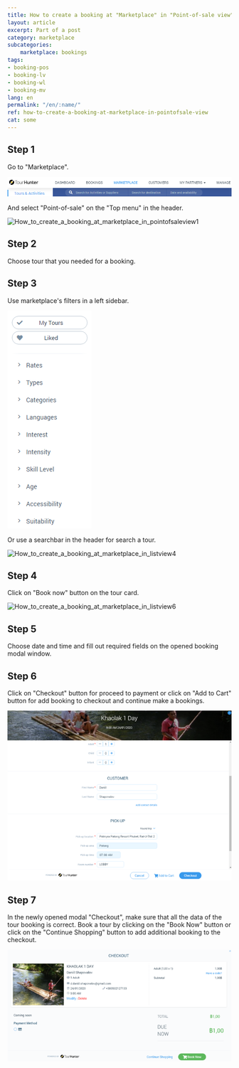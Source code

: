 ```yaml
---
title: How to create a booking at "Marketplace" in "Point-of-sale view"?
layout: article
excerpt: Part of a post
category: marketplace
subcategories:
    marketplace: bookings
tags:
- booking-pos
- booking-lv
- booking-wl
- booking-mv
lang: en
permalink: "/en/:name/"
ref: how-to-create-a-booking-at-marketplace-in-pointofsale-view
cat: some
---
```



## **Step 1**

Go to "Marketplace".

![How_to_create_a_booking_at_marketplace_in_listview1](/assets/images/how_to_create_a_booking_at_marketplace_in_listview1.png)

And select "Point-of-sale" on the "Top menu" in the header.

![How_to_create_a_booking_at_marketplace_in_pointofsaleview1](/assets/images/how_to_create_a_booking_at_marketplace_in_pointofsaleview1.png)

## **Step 2**

Choose tour that you needed for a booking.

## **Step 3**

Use marketplace's filters in a left sidebar.

![How_to_create_a_booking_at_marketplace_in_listview3](/assets/images/how_to_create_a_booking_at_marketplace_in_listview3.png)

Or use a searchbar in the header for search a tour.

![How_to_create_a_booking_at_marketplace_in_listview4](/assets/images/how_to_create_a_booking_at_marketplace_in_listview4.png)

## **Step 4**

Click on "Book now" button on the tour card.

![How_to_create_a_booking_at_marketplace_in_listview6](/assets/images/how_to_create_a_booking_at_marketplace_in_listview6.png)

## **Step 5**

Choose date and time and fill out required fields on the opened booking modal window.

## **Step 6**

Click on "Checkout" button for proceed to payment or click on "Add to Cart" button for add booking to checkout and continue make a bookings.

![How_to_create_a_booking_at_marketplace_in_pointofsaleview2](/assets/images/how_to_create_a_booking_at_marketplace_in_pointofsaleview2.png)

## **Step 7**

In the newly opened modal "Checkout", make sure that all the data of the tour booking is correct. Book a tour by clicking on the "Book Now" button or click on the "Continue Shopping" button to add additional booking to the checkout.

![How_to_create_a_booking_at_marketplace_in_pointofsaleview3](/assets/images/how_to_create_a_booking_at_marketplace_in_pointofsaleview3.png)
